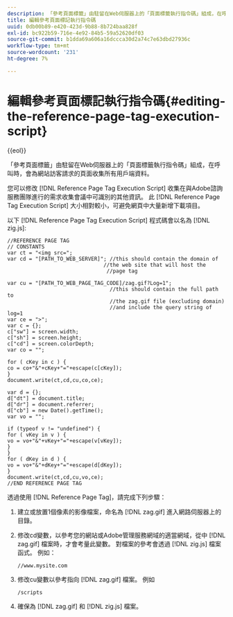 ```yaml
---
description: 「參考頁面標籤」由駐留在Web伺服器上的「頁面標籤執行指令碼」組成，在呼叫時，會為網站訪客請求的頁面收集所有用戶端資料。
title: 編輯參考頁面標記執行指令碼
uuid: 0db00b89-e420-423d-9b88-8b724baa828f
exl-id: bc922b59-716e-4e92-84b5-59a52620df03
source-git-commit: b1dda69a606a16dccca30d2a74c7e63dbd27936c
workflow-type: tm+mt
source-wordcount: '231'
ht-degree: 7%

---
```


# 編輯參考頁面標記執行指令碼{#editing-the-reference-page-tag-execution-script}

{{eol}}

「參考頁面標籤」由駐留在Web伺服器上的「頁面標籤執行指令碼」組成，在呼叫時，會為網站訪客請求的頁面收集所有用戶端資料。

您可以修改 [!DNL Reference Page Tag Execution Script] 收集在與Adobe諮詢服務團隊進行的需求收集會議中可識別的其他資訊。 此 [!DNL Reference Page Tag Execution Script] 大小相對較小，可避免網頁中大量新增下載項目。

以下 [!DNL Reference Page Tag Execution Script] 程式碼會以名為 [!DNL zig.js]:

```
//REFERENCE PAGE TAG 
// CONSTANTS 
var ct = "<img src="; 
var cd = "[PATH_TO_WEB_SERVER]"; //this should contain the domain of 
                               //the web site that will host the 
                                //page tag 
 
var cu = "[PATH_TO_WEB_PAGE_TAG_CODE]/zag.gif?Log=1";  
                                 //this should contain the full path to 
                                 //the zag.gif file (excluding domain) 
                                 //and include the query string of log=1 
var ce = ">"; 
var c = {}; 
c["sw"] = screen.width; 
c["sh"] = screen.height; 
c["cd"] = screen.colorDepth; 
var co = ""; 
 
for ( cKey in c ) { 
co = co+"&"+cKey+"="+escape(c[cKey]); 
} 
document.write(ct,cd,cu,co,ce); 
 
var d = {}; 
d["dt"] = document.title; 
d["dr"] = document.referrer; 
d["cb"] = new Date().getTime(); 
var vo = ""; 
 
if (typeof v != "undefined") { 
for ( vKey in v ) { 
vo = vo+"&"+vKey+"="+escape(v[vKey]); 
} 
} 
for ( dKey in d ) { 
vo = vo+"&"+dKey+"="+escape(d[dKey]); 
} 
document.write(ct,cd,cu,vo,ce); 
//END REFERENCE PAGE TAG 
```

透過使用 [!DNL Reference Page Tag]，請完成下列步驟：

1. 建立或放置1個像素的影像檔案，命名為 [!DNL zag.gif] 進入網路伺服器上的目錄。
1. 修改cd變數，以參考您的網站或Adobe管理服務網域的適當網域，從中 [!DNL zag.gif] 檔案時，才會考量此變數。 對檔案的參考會透過 [!DNL zig.js] 檔案函式。 例如：

   ```
   //www.mysite.com
   ```

1. 修改cu變數以參考指向 [!DNL zag.gif] 檔案。 例如

   ```
   /scripts
   ```

1. 確保為 [!DNL zag.gif] 和 [!DNL zig.js] 檔案。
